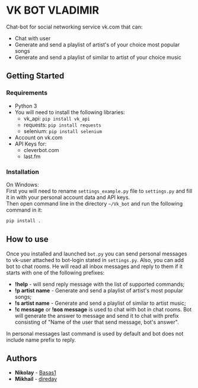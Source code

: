 # VK BOT VLADIMIR
Chat-bot for social networking service vk.com that can:  
* Chat with user
* Generate and send a playlist of artist's of your choice most popular songs
* Generate and send a playlist of similar to artist of your choice music


## Getting Started
### Requirements
* Python 3
* You will need to install the following libraries:  
    - vk_api: `pip install vk_api`
    - requests: `pip install requests`
    - selenium: `pip install selenium`
* Account on vk.com
* API Keys for:  
    - cleverbot.com
    - last.fm  

### Installation
On Windows:  
First you will need to rename `settings_example.py` file to `settings.py` and fill it in with your personal 
account data and API keys.  
Then open command line in the directory `~/Vk_bot` and run the following command in it: 
```bash
pip install .
```

## How to use
Once you installed and launched `bot.py` you can send personal messages to vk-user attached to bot-login stated 
in `settings.py`. Also, you can add bot to chat rooms. He will read all inbox messages and reply to them if it 
starts with one of the following prefixes:  
* **!help** - will send reply message with the list of supported commands;  
* **!p artist name** - Generate and send a playlist of artist's most popular songs;  
* **!s artist name** - Generate and send a playlist of similar to artist music;  
* **!c message** or **!вов message** is used to chat with bot in chat rooms. Bot will generate the answer to message
and send it to chat with prefix consisting of "Name of the user that send message, bot's answer".  

In personal messages last command is used by default and bot does not include name prefix to reply.


## Authors
* **Nikolay** - [Basas1](https://github.com/Basas1)
* **Mikhail** - [direday](https://github.com/direday)

